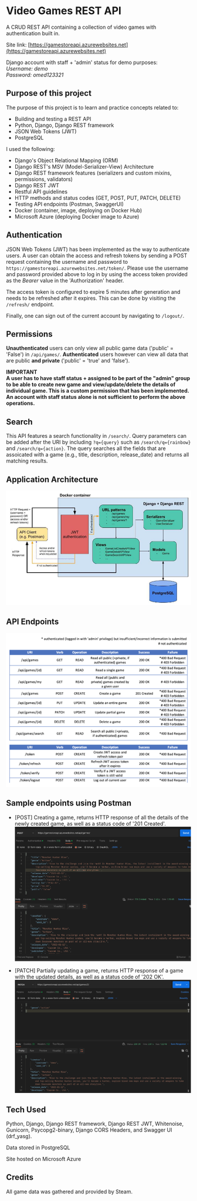 # Video Games REST API

A CRUD REST API containing a collection of video games with authentication built in.

Site link: [https://gamestoreapi.azurewebsites.net](https://gamestoreapi.azurewebsites.net)

Django account with staff + 'admin' status for demo purposes:\
_Username: demo_\
_Password: omed123321_

## Purpose of this project

The purpose of this project is to learn and practice concepts related to:

- Building and testing a REST API
- Python, Django, Django REST framework
- JSON Web Tokens (JWT)
- PostgreSQL

I used the following:

- Django's Object Relational Mapping (ORM)
- Django REST's MSV (Model-Serializer-View) Architecture
- Django REST framework features (serializers and custom mixins, permissions, validators)
- Django REST JWT
- Restful API guidelines
- HTTP methods and status codes (GET, POST, PUT, PATCH, DELETE)
- Testing API endpoints (Postman, SwaggerUI)
- Docker (container, image, deploying on Docker Hub)
- Microsoft Azure (deploying Docker image to Azure)

## Authentication

JSON Web Tokens (JWT) has been implemented as the way to authenticate users. A user can obtain the access and refresh tokens by sending a POST request containing the username and password to `https://gamestoreapi.azurewebsites.net/token/`. Please use the username and password provided above to log in by using the access token provided as the _Bearer_ value in the 'Authorization' header.

The access token is configured to expire 5 minutes after generation and needs to be refreshed after it expires. This can be done by visiting the `/refresh/` endpoint.

Finally, one can sign out of the current account by navigating to `/logout/`.

## Permissions

**Unauthenticated** users can only view all public game data ('public' = 'False') in `/api/games/`. **Authenticated** users however can view all data that are public **and private** ('public' = 'true' and 'false').

**IMPORTANT**\
**A user has to have staff status + assigned to be part of the "admin" group to be able to create new game and view/update/delete the details of individual game. This is a custom permission that has been implemented. An account with staff status alone is not sufficient to perform the above operations.**

## Search

This API features a search functionality in `/search/`. Query parameters can be added after the URI by including `?q={query}` such as `/search/q={rainbow}` and `/search/q={action}`. The query searches all the fields that are assoicated with a game (e.g., title, description, release_date) and returns all matching results.

## Application Architecture

![Application Architecture](./assets/architecture.jpg)

## API Endpoints

![API Endpoints](./assets/endpoints.png)

## Sample endpoints using Postman

- [POST] Creating a game, returns HTTP response of all the details of the newly created game, as well as a status code of '201 Created'.
  ![creating a game](./assets/creating.png)

- [PATCH] Partially updating a game, returns HTTP response of a game with the updated details, as well as a status code of '202 OK'.
  ![updating a game](./assets/updating.png)

## Tech Used

Python, Django, Django REST framework, Django REST JWT, Whitenoise, Gunicorn, Psycopg2-binary, Django CORS Headers, and Swagger UI (drf_yasg).

Data stored in PostgreSQL

Site hosted on Microsoft Azure

## Credits

All game data was gathered and provided by Steam.
